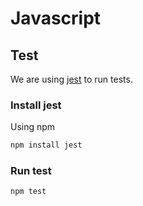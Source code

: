 # Javascript

##

## Test

We are using [jest](https://jestjs.io/en/) to run tests.

### Install jest

Using npm

```bash
npm install jest
```

### Run test

```bash
npm test
```
